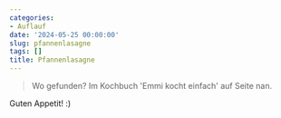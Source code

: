 ```yaml
---
categories:
- Auflauf
date: '2024-05-25 00:00:00'
slug: pfannenlasagne
tags: []
title: Pfannenlasagne
---
```



> Wo gefunden? Im Kochbuch 'Emmi kocht einfach' auf Seite nan.

Guten Appetit! :)